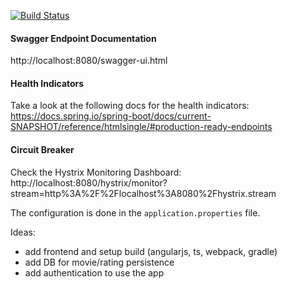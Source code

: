 [![Build Status](https://travis-ci.com/ynnckth/movie-ticket.svg?branch=master)](https://travis-ci.com/ynnckth/movie-ticket)


#### Swagger Endpoint Documentation
http://localhost:8080/swagger-ui.html

#### Health Indicators
Take a look at the following docs for the health indicators:  
https://docs.spring.io/spring-boot/docs/current-SNAPSHOT/reference/htmlsingle/#production-ready-endpoints

#### Circuit Breaker
Check the Hystrix Monitoring Dashboard:  
http://localhost:8080/hystrix/monitor?stream=http%3A%2F%2Flocalhost%3A8080%2Fhystrix.stream

The configuration is done in the `application.properties` file.

Ideas:  
- add frontend and setup build (angularjs, ts, webpack, gradle)
- add DB for movie/rating persistence
- add authentication to use the app